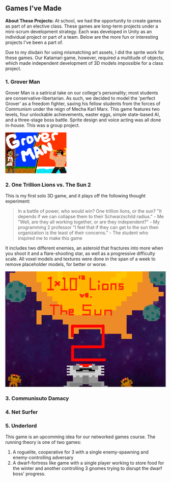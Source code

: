 ## Games I've Made

**About These Projects:** At school, we had the opportunity to create games as part of an elective class. These games are long-term projects under a mini-scrum development strategy. Each was developed in Unity as an individual project or part of a team. Below are the more fun or interesting projects I've been a part of.

Due to my disdain for using mismatching art assets, I did the sprite work for these games. Our Katamari game, however, required a multitude of objects, which made independent development of 3D models impossible for a class project.

### 1. Grover Man

Grover Man is a satirical take on our college's personality; most students are conservative-libertarian. As such, we decided to model the 'perfect Grover' as a freedom fighter, saving his fellow students from the forces of Communism under the reign of Mecha Karl Marx. This game features two levels, four unlockable achievements, easter eggs, simple state-based AI, and a three-stage boss battle. Sprite design and voice acting was all done in-house. This was a group project.

<img src="images/GroverSplash.png?raw=true"/>

### 2. One Trillion Lions vs. The Sun 2

This is my first solo 3D game, and it plays off the following thought experiment:

> In a battle of power, who would win? One trillion lions, or the sun?
>   "It depends if we can collapse them to their Schwarzschild radius." - Me
>   "Well, are they all working together, or are they independent?" - My programming 2 professor
>   "I feel that if they can get to the sun then organization is the least of their concerns." - The student who inspired me to make this game

It includes two different enemies, an asteroid that fractures into more when you shoot it and a flare-shooting star, as well as a progressive difficulty scale. All voxel models and textures were done in the span of a week to remove placeholder models, for better or worse.

<img src="images/SpaceBackground2.png?raw=true"/>

### 3. Communisuto Damacy

### 4. Net Surfer

### 5. Underlord

This game is an upcomming idea for our networked games course. The running theory is one of two games:

1. A roguelite, cooperative for 3 with a single enemy-spawning and enemy-controlling adversary
2. A dwarf-fortress like game with a single player working to store food for the winter and another controlling 3 gnomes trying to disrupt the dwarf boss' progress.
